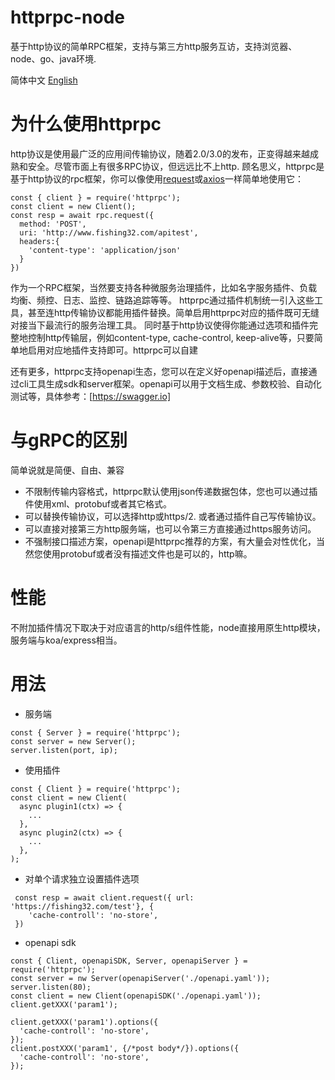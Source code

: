 # httprpc-node
基于http协议的简单RPC框架，支持与第三方http服务互访，支持浏览器、node、go、java环境.

简体中文 [English](README.md)

# 为什么使用httprpc
http协议是使用最广泛的应用间传输协议，随着2.0/3.0的发布，正变得越来越成熟和安全。尽管市面上有很多RPC协议，但远远比不上http.
顾名思义，httprpc是基于http协议的rpc框架，你可以像使用[request](https://github.com/request/request)或[axios](https://github.com/axios/axios)一样简单地使用它：
```
const { client } = require('httprpc');
const client = new Client();
const resp = await rpc.request({
  method: 'POST',
  uri: 'http://www.fishing32.com/apitest',
  headers:{
    'content-type': 'application/json'
  }
})
```
作为一个RPC框架，当然要支持各种微服务治理插件，比如名字服务插件、负载均衡、频控、日志、监控、链路追踪等等。 httprpc通过插件机制统一引入这些工具，甚至连http传输协议都能用插件替换。简单启用httprpc对应的插件既可无缝对接当下最流行的服务治理工具。
同时基于http协议使得你能通过选项和插件完整地控制http传输层，例如content-type, cache-control, keep-alive等，只要简单地启用对应地插件支持即可。httprpc可以自建

还有更多，httprpc支持openapi生态，您可以在定义好openapi描述后，直接通过cli工具生成sdk和server框架。openapi可以用于文档生成、参数校验、自动化测试等，具体参考：[https://swagger.io]

# 与gRPC的区别
简单说就是简便、自由、兼容
- 不限制传输内容格式，httprpc默认使用json传递数据包体，您也可以通过插件使用xml、protobuf或者其它格式。
- 可以替换传输协议，可以选择http或https/2. 或者通过插件自己写传输协议。
- 可以直接对接第三方http服务端，也可以令第三方直接通过https服务访问。
- 不强制接口描述方案，openapi是httprpc推荐的方案，有大量会对性优化，当然您使用protobuf或者没有描述文件也是可以的，http嘛。

# 性能
  不附加插件情况下取决于对应语言的http/s组件性能，node直接用原生http模块，服务端与koa/express相当。

# 用法
- 服务端
```
const { Server } = require('httprpc');
const server = new Server();
server.listen(port, ip);

```
- 使用插件
```
const { Client } = require('httprpc');
const client = new Client(
  async plugin1(ctx) => {
    ...
  }, 
  async plugin2(ctx) => {
    ...
  },
);
```
- 对单个请求独立设置插件选项
```
 const resp = await client.request({ url: 'https://fishing32.com/test'}, {
    'cache-controll': 'no-store',
 })
```

- openapi sdk
```
const { Client, openapiSDK, Server, openapiServer } = require('httprpc');
const server = nw Server(openapiServer('./openapi.yaml'));
server.listen(80);
const client = new Client(openapiSDK('./openapi.yaml'));
client.getXXX('param1');

client.getXXX('param1').options({ 
  'cache-controll': 'no-store',
});
client.postXXX('param1', {/*post body*/}).options({ 
  'cache-controll': 'no-store',
});
```

